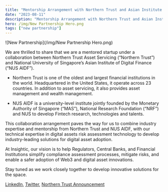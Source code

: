 ```yaml
---
title: "Mentorship Arrangement with Northern Trust and Asian Institute of Digital Finance, National University of Singapore"
date: "2023-08-11"
description: "Mentorship Arrangement with Northern Trust and Asian Institute of Digital Finance, National University of Singapore"
hero: /img/New Partnership Hero.png
tags: ["new partnership"]
---
```


![New Partnership](/img/New Partnership Hero.png)

We are thrilled to share that we are a mentored startup under a collaboration between Northern Trust Asset Servicing (“Northern Trust”) and National University of Singapore’s Asian Institute of Digital Finance (“NUS AIDF”).

 - Northern Trust is one of the oldest and largest financial
   institutions in the world. Headquartered in the United States, it
   operate across 23 countries. In addition to asset servicing, it also
   provides asset  management  and  wealth  management.
   
 - NUS AIDF is a university-level institute jointly founded by the
   Monetary Authority of Singapore (“MAS”), National Research Foundation
   (“NRF”) and NUS to develop Fintech research, technologies and
   talents.

This collaboration arrangement paves the way for us to combine industry expertise and mentorship from Northern Trust and NUS AIDF, with our technical expertise in digital assets risk assessment technology to develop industry-leading solutions for digital asset adoption.

At Insightic,  our vision is to help Regulators, Central Banks, and Financial Institutions simplify compliance assessment processes, mitigate risks, and enable a safer adoption of Web3 and digital asset innovations.

Stay tuned as we work closely together to develop innovative solutions for the space.

[LinkedIn](https://www.linkedin.com/company/insightic-io/), [Twitter](https://twitter.com/insightic_io), [Northern Trust Announcement](https://www.northerntrust.com/united-states/pr/2023/northern-trust-nus-school-of-computing-nus-asian-institute-of-digital-finance-blockchain-development)
